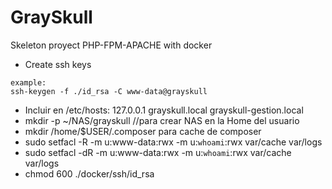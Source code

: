 # GraySkull 

Skeleton proyect PHP-FPM-APACHE with docker

- Create ssh keys

``` 
example:
ssh-keygen -f ./id_rsa -C www-data@grayskull
```

- Incluir en /etc/hosts: 127.0.0.1  grayskull.local grayskull-gestion.local
- mkdir -p ~/NAS/grayskull  //para crear NAS en la Home del usuario
- mkdir /home/$USER/.composer para cache de composer
- sudo setfacl -R -m u:www-data:rwx -m u:`whoami`:rwx var/cache var/logs
- sudo setfacl -dR -m u:www-data:rwx -m u:`whoami`:rwx var/cache var/logs
- chmod 600 ./docker/ssh/id_rsa
